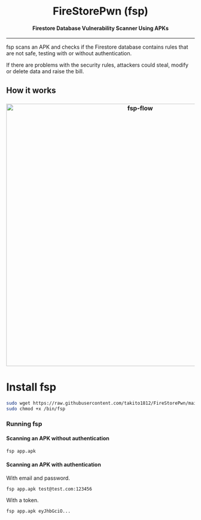 <h1 align="center">
  <br>
  FireStorePwn (fsp)
</h1>

<h4 align="center">Firestore Database Vulnerability Scanner Using APKs</h4>

---

fsp scans an APK and checks if the Firestore database contains rules that are not safe, testing with or without authentication.

If there are problems with the security rules, attackers could steal, modify or delete data and raise the bill.

## How it works
<h3 align="center">
  <img src="https://i.imgur.com/IZTod0a.png" alt="fsp-flow" width="700px"></a>
</h3>

# Install fsp

```sh
sudo wget https://raw.githubusercontent.com/takito1812/FireStorePwn/main/fsp -O /bin/fsp
sudo chmod +x /bin/fsp
```

### Running fsp

#### Scanning an APK without authentication

```sh
fsp app.apk
```

#### Scanning an APK with authentication

With email and password.

```sh
fsp app.apk test@test.com:123456
```

With a token.

```sh
fsp app.apk eyJhbGciO...
```
